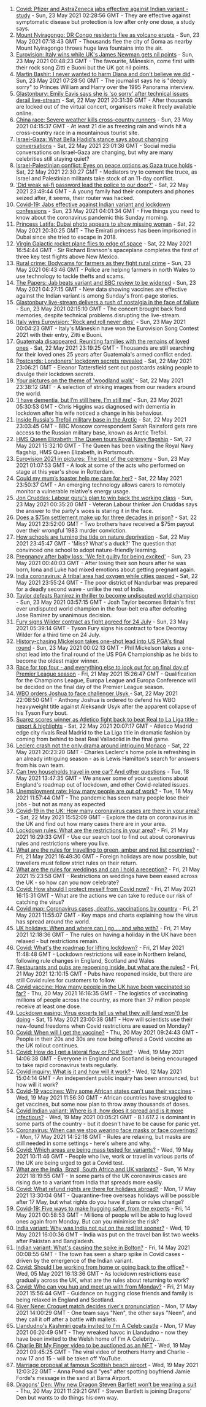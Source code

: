 1. [Covid: Pfizer and AstraZeneca jabs effective against Indian variant - study](https://www.bbc.co.uk/news/uk-57214596) - Sun, 23 May 2021 02:28:56 GMT - They are effective against symptomatic disease but protection is low after only one dose, a study says.
2. [Mount Nyiragongo: DR Congo residents flee as volcano erupts](https://www.bbc.co.uk/news/world-africa-57215690) - Sun, 23 May 2021 07:18:43 GMT - Thousands flee the city of Goma as nearby Mount Nyiragongo throws huge lava fountains into the air.
3. [Eurovision: Italy wins while UK's James Newman gets nil points](https://www.bbc.co.uk/news/entertainment-arts-57198762) - Sun, 23 May 2021 00:48:23 GMT - The favourite, Måneskin, come first with their rock song Zitti e Buoni but the UK got nil points.
4. [Martin Bashir: I never wanted to harm Diana and don't believe we did](https://www.bbc.co.uk/news/uk-57215498) - Sun, 23 May 2021 07:28:50 GMT - The journalist says he is "deeply sorry" to Princes William and Harry over the 1995 Panorama interview.
5. [Glastonbury: Emily Eavis says she is 'so sorry' after technical issues derail live-stream](https://www.bbc.co.uk/news/entertainment-arts-57215629) - Sat, 22 May 2021 20:31:39 GMT - After thousands are locked out of the virtual concert, organisers make it freely available online.
6. [China race: Severe weather kills cross-country runners](https://www.bbc.co.uk/news/world-asia-china-57216601) - Sun, 23 May 2021 04:15:37 GMT - At least 21 die as freezing rain and winds hit a cross-country race in a mountainous tourist site.
7. [Israel-Gaza: What Bella Hadid’s stance says about changing conversations](https://www.bbc.co.uk/news/world-middle-east-57208311) - Sat, 22 May 2021 23:01:36 GMT - Social media conversations on Israel-Gaza are changing, but why are many celebrities still staying quiet?
8. [Israel-Palestinian conflict: Eyes on peace options as Gaza truce holds](https://www.bbc.co.uk/news/world-middle-east-57213054) - Sat, 22 May 2021 22:30:27 GMT - Mediators try to cement the truce, as Israel and Palestinian militants take stock of an 11-day conflict.
9. ['Did weak wi-fi password lead the police to our door?'](https://www.bbc.co.uk/news/technology-57156799) - Sat, 22 May 2021 23:49:44 GMT - A young family had their computers and phones seized after, it seems, their router was hacked.
10. [Covid-19: Jabs effective against Indian variant and lockdown confessions](https://www.bbc.co.uk/news/uk-57216683) - Sun, 23 May 2021 04:01:34 GMT - Five things you need to know about the coronavirus pandemic this Sunday morning.
11. [Princess Latifa: Dubai photo appears to show missing woman](https://www.bbc.co.uk/news/world-middle-east-57204775) - Sat, 22 May 2021 20:30:25 GMT - The Emirati princess has been imprisoned in Dubai since she tried to escape in 2018.
12. [Virgin Galactic rocket plane flies to edge of space](https://www.bbc.co.uk/news/science-environment-57214988) - Sat, 22 May 2021 16:54:44 GMT - Sir Richard Branson's spaceplane completes the first of three key test flights above New Mexico.
13. [Rural crime: Bodycams for farmers as they fight rural crime](https://www.bbc.co.uk/news/uk-wales-56996106) - Sun, 23 May 2021 06:43:46 GMT - Police are helping farmers in north Wales to use technology to tackle thefts and scams.
14. [The Papers: Jab beats variant and BBC review to be widened](https://www.bbc.co.uk/news/blogs-the-papers-57216018) - Sun, 23 May 2021 04:27:15 GMT - New data showing vaccines are effective against the Indian variant is among Sunday's front-page stories.
15. [Glastonbury live-stream delivers a rush of nostalgia in the face of failure](https://www.bbc.co.uk/news/entertainment-arts-57216005) - Sun, 23 May 2021 02:15:10 GMT - The concert brought back fond memories, despite technical problems disrupting the live-stream.
16. [Italy wins Eurovision: 'Rock and roll never dies'](https://www.bbc.co.uk/news/entertainment-arts-57214475) - Sun, 23 May 2021 00:04:23 GMT - Italy's Måneskin have won the Eurovision Song Contest 2021 with their entry, Zitti e Buoni.
17. [Guatemala disappeared: Reuniting families with the remains of loved ones](https://www.bbc.co.uk/news/world-latin-america-57133013) - Sat, 22 May 2021 23:19:25 GMT - Thousands are still searching for their loved ones 25 years after Guatemala's armed conflict ended.
18. [Postcards: Londoners' lockdown secrets revealed](https://www.bbc.co.uk/news/uk-england-london-57189555) - Sat, 22 May 2021 23:06:21 GMT - Eleanor Tattersfield sent out postcards asking people to divulge their lockdown secrets.
19. [Your pictures on the theme of 'woodland walk'](https://www.bbc.co.uk/news/in-pictures-57200062) - Sat, 22 May 2021 23:38:12 GMT - A selection of striking images from our readers around the world.
20. [‘I have dementia, but I’m still here, I’m still me’](https://www.bbc.co.uk/news/uk-northern-ireland-57200391) - Sun, 23 May 2021 05:30:53 GMT - Chris Higgins was diagnosed with dementia in lockdown after his wife noticed a change in his behaviour.
21. [Inside Russia's Trefoil military base in the Arctic](https://www.bbc.co.uk/news/world-europe-57206208) - Sat, 22 May 2021 23:03:45 GMT - BBC Moscow correspondent Sarah Rainsford gets rare access to the Russian military base, known as Arctic Trefoil.
22. [HMS Queen Elizabeth: The Queen tours Royal Navy flagship](https://www.bbc.co.uk/news/uk-57214467) - Sat, 22 May 2021 15:32:10 GMT - The Queen has been visiting the Royal Navy flagship, HMS Queen Elizabeth, in Portsmouth.
23. [Eurovision 2021 in pictures: The best of the ceremony](https://www.bbc.co.uk/news/entertainment-arts-57216194) - Sun, 23 May 2021 01:07:53 GMT - A look at some of the acts who performed on stage at this year's show in Rotterdam.
24. [Could my mum’s toaster help me care for her?](https://www.bbc.co.uk/news/stories-57009375) - Sat, 22 May 2021 23:50:37 GMT - An emerging technology allows carers to remotely monitor a vulnerable relative's energy usage.
25. [Jon Cruddas: Labour guru's plan to win back the working class](https://www.bbc.co.uk/news/uk-politics-57204335) - Sun, 23 May 2021 00:35:20 GMT - Veteran Labour thinker Jon Cruddas says the answer to the party's woes is staring it in the face.
26. [Does a $75m settlement make up for three decades in prison?](https://www.bbc.co.uk/news/world-us-canada-57152860) - Sat, 22 May 2021 23:52:00 GMT - Two brothers have received a $75m payout over their wrongful 1983 murder conviction.
27. [How schools are turning the tide on nature deprivation](https://www.bbc.co.uk/news/science-environment-57174581) - Sat, 22 May 2021 23:45:47 GMT - 'Miss? What's a duck?' The question that convinced one school to adopt nature-friendly learning.
28. [Pregnancy after baby loss: 'We felt guilty for being excited'](https://www.bbc.co.uk/news/stories-57163054) - Sun, 23 May 2021 00:40:03 GMT - After losing their son hours after he was born, Iona and Luke had mixed emotions about getting pregnant again.
29. [India coronavirus: A tribal area had oxygen while cities gasped](https://www.bbc.co.uk/news/world-asia-india-57098621) - Sat, 22 May 2021 23:55:24 GMT - The poor district of Nandurbar was prepared for a deadly second wave - unlike the rest of India.
30. [Taylor defeats Ramirez in thriller to become undisputed world champion](https://www.bbc.co.uk/sport/boxing/57216305) - Sun, 23 May 2021 03:57:15 GMT - Josh Taylor becomes Britain's first ever undisputed world champion in the four-belt era after defeating Jose Ramirez by unanimous decision.
31. [Fury signs Wilder contract as fight agreed for 24 July](https://www.bbc.co.uk/sport/boxing/57216611) - Sun, 23 May 2021 05:39:14 GMT - Tyson Fury signs his contract to face Deontay Wilder for a third time on 24 July.
32. [History-chasing Mickelson takes one-shot lead into US PGA's final round](https://www.bbc.co.uk/sport/golf/57216265) - Sun, 23 May 2021 00:02:13 GMT - Phil Mickelson takes a one-shot lead into the final round of the US PGA Championship as he bids to become the oldest major winner.
33. [Race for top four - and everything else to look out for on final day of Premier League season](https://www.bbc.co.uk/sport/football/57162779) - Fri, 21 May 2021 15:26:47 GMT - Qualification for the Champions League, Europa League and Europa Conference will be decided on the final day of the Premier League season.
34. [WBO orders Joshua to face challenger Usyk ](https://www.bbc.co.uk/sport/boxing/57215853) - Sat, 22 May 2021 22:08:50 GMT - Anthony Joshua is ordered to defend his WBO heavyweight title against Aleksandr Usyk after the apparent collapse of his Tyson Fury bout.
35. [Suarez scores winner as Atletico fight back to beat Real to La Liga title - report & highlights](https://www.bbc.co.uk/sport/football/57214133) - Sat, 22 May 2021 20:07:17 GMT - Atletico Madrid edge city rivals Real Madrid to the La Liga title in dramatic fashion by coming from behind to beat Real Valladolid in the final game.
36. [Leclerc crash not the only drama around intriguing Monaco](https://www.bbc.co.uk/sport/formula1/57212863) - Sat, 22 May 2021 20:23:20 GMT - Charles Leclerc's home pole is refreshing in an already intriguing season - as is Lewis Hamilton's search for answers from his own team.
37. [Can two households travel in one car? And other questions](https://www.bbc.co.uk/news/world-asia-china-51176409) - Tue, 18 May 2021 13:47:35 GMT - We answer some of your questions about England's roadmap out of lockdown, and other Covid-related issues.
38. [Unemployment rate: How many people are out of work?](https://www.bbc.co.uk/news/business-52660591) - Tue, 18 May 2021 11:57:44 GMT - The pandemic has seen many people lose their jobs - but not as many as expected
39. [Covid-19 in the UK: How many coronavirus cases are there in your area?](https://www.bbc.co.uk/news/uk-51768274) - Sat, 22 May 2021 15:52:09 GMT - Explore the data on coronavirus in the UK and find out how many cases there are in your area.
40. [Lockdown rules: What are the restrictions in your area?](https://www.bbc.co.uk/news/uk-54373904) - Fri, 21 May 2021 16:29:33 GMT - Use our search tool to find out about coronavirus rules and restrictions where you live.
41. [What are the rules for travelling to green, amber and red list countries?](https://www.bbc.co.uk/news/explainers-52544307) - Fri, 21 May 2021 16:49:30 GMT - Foreign holidays are now possible, but travellers must follow strict rules on their return.
42. [What are the rules for weddings and can I hold a reception?](https://www.bbc.co.uk/news/explainers-52811509) - Fri, 21 May 2021 15:23:58 GMT - Restrictions on weddings have been eased across the UK - so how can you now celebrate?
43. [Covid: How should I protect myself from Covid now?](https://www.bbc.co.uk/news/health-57087517) - Fri, 21 May 2021 16:15:31 GMT - What are the actions we can take to reduce our risk of catching the virus?
44. [Covid map: Coronavirus cases, deaths, vaccinations by country](https://www.bbc.co.uk/news/world-51235105) - Fri, 21 May 2021 11:55:07 GMT - Key maps and charts explaining how the virus has spread around the world.
45. [UK holidays: When and where can I go.... and who with?](https://www.bbc.co.uk/news/explainers-52646738) - Fri, 21 May 2021 12:18:36 GMT - The rules on having a holiday in the UK have been relaxed - but restrictions remain.
46. [Covid: What's the roadmap for lifting lockdown?](https://www.bbc.co.uk/news/explainers-52530518) - Fri, 21 May 2021 11:48:48 GMT - Lockdown restrictions will ease in Northern Ireland, following rule changes in England, Scotland and Wales
47. [Restaurants and pubs are reopening inside, but what are the rules?](https://www.bbc.co.uk/news/business-52977388) - Fri, 21 May 2021 12:10:15 GMT - Pubs have reopened inside, but there are still Covid rules for customers to follow.
48. [Covid vaccine: How many people in the UK have been vaccinated so far?](https://www.bbc.co.uk/news/health-55274833) - Thu, 20 May 2021 16:16:35 GMT - The logistics of vaccinating millions of people across the country, as more than 37 million people receive at least one dose.
49. [Lockdown easing: Virus experts tell us what they will (and won't) be doing](https://www.bbc.co.uk/news/uk-57069293) - Sat, 15 May 2021 23:00:38 GMT - How will scientists use their new-found freedoms when Covid restrictions are eased on Monday?
50. [Covid: When will I get the vaccine?](https://www.bbc.co.uk/news/health-55045639) - Thu, 20 May 2021 09:24:43 GMT - People in their 20s and 30s are now being offered a Covid vaccine as the UK rollout continues.
51. [Covid: How do I get a lateral flow or PCR test?](https://www.bbc.co.uk/news/health-51943612) - Wed, 19 May 2021 14:06:38 GMT - Everyone in England and Scotland is being encouraged to take rapid coronavirus tests regularly.
52. [Covid inquiry: What is it and how will it work?](https://www.bbc.co.uk/news/explainers-57085964) - Wed, 12 May 2021 15:04:14 GMT - An independent public inquiry has been announced, but how will it work?
53. [Covid-19 vaccines: Why some African states can't use their vaccines](https://www.bbc.co.uk/news/56940657) - Wed, 19 May 2021 11:56:30 GMT - African countries have struggled to get vaccines, but some now plan to throw away thousands of doses.
54. [Covid Indian variant: Where is it, how does it spread and is it more infectious?](https://www.bbc.co.uk/news/health-57157496) - Wed, 19 May 2021 00:05:21 GMT - B.1.617.2 is dominant in some parts of the country - but it doesn't have to be cause for panic yet.
55. [Coronavirus: When can we stop wearing face masks or face coverings?](https://www.bbc.co.uk/news/health-51205344) - Mon, 17 May 2021 14:52:18 GMT - Rules are relaxing, but masks are still needed in some settings - here's where and why.
56. [Covid: Which areas are being mass tested for variants?](https://www.bbc.co.uk/news/explainers-54872039) - Wed, 19 May 2021 10:11:46 GMT - People who live, work or travel in various parts of the UK are being urged to get a Covid test.
57. [What are the India, Brazil, South Africa and UK variants?](https://www.bbc.co.uk/news/health-55659820) - Sun, 16 May 2021 18:19:55 GMT - In some parts of the UK coronavirus cases are rising due to a variant from India that spreads more easily.
58. [Covid: What refund rights are there for holidays abroad?](https://www.bbc.co.uk/news/business-51615412) - Mon, 17 May 2021 13:30:04 GMT - Quarantine-free overseas holidays will be possible after 17 May, but what rights do you have if plans or rules change?
59. [Covid-19: Five ways to make hugging safer, from the experts](https://www.bbc.co.uk/news/uk-57083571) - Fri, 14 May 2021 00:58:53 GMT - Millions of people will be able to hug loved ones again from Monday. But can you minimise the risk?
60. [India variant: Why was India not put on the red list sooner?](https://www.bbc.co.uk/news/56801288) - Wed, 19 May 2021 16:00:36 GMT - India was put on the travel ban list two weeks after Pakistan and Bangladesh.
61. [Indian variant: What's causing the spike in Bolton?](https://www.bbc.co.uk/news/health-57094274) - Fri, 14 May 2021 00:08:55 GMT - The town has seen a sharp spike in Covid cases - driven by the emergence of the Indian variant.
62. [Covid: Should I be working from home or going back to the office?](https://www.bbc.co.uk/news/business-52567567) - Wed, 05 May 2021 16:13:36 GMT - As lockdown restrictions ease gradually across the UK, what are the rules about returning to work?
63. [Covid: Who can you hug and meet up with from Monday?](https://www.bbc.co.uk/news/uk-51506729) - Fri, 21 May 2021 15:56:44 GMT - Guidance on hugging close friends and family is being relaxed in England and Scotland.
64. [River Nene: Croquet match decides river's pronunciation](https://www.bbc.co.uk/news/uk-england-northamptonshire-57142457) - Mon, 17 May 2021 14:00:29 GMT - One team says "Nen", the other says "Neen", and they call it off after a battle with mallets.
65. [Llandudno's Kashmiri goats invited to I'm A Celeb castle](https://www.bbc.co.uk/news/uk-wales-57137838) - Mon, 17 May 2021 06:20:49 GMT - They wreaked havoc in Llandudno - now they have been invited to the Welsh home of I'm A Celebrity...
66. [Charlie Bit My Finger video to be auctioned as an NFT](https://www.bbc.co.uk/news/newsbeat-57168631) - Wed, 19 May 2021 09:45:25 GMT - The viral video of brothers Harry and Charlie - now 17 and 15 - will be taken off YouTube.
67. [Marriage proposal at famous Scottish beach airport](https://www.bbc.co.uk/news/uk-scotland-highlands-islands-57170601) - Wed, 19 May 2021 12:03:22 GMT - Anna Pond said "yes" after spotting boyfriend Jamie Forde's message in the sand at Barra Airport.
68. [Dragons' Den: Why new Dragon Steven Bartlett won’t be wearing a suit](https://www.bbc.co.uk/news/newsbeat-57179015) - Thu, 20 May 2021 11:29:21 GMT - Steven Bartlett is joining Dragons' Den but wants to do things his own way.

